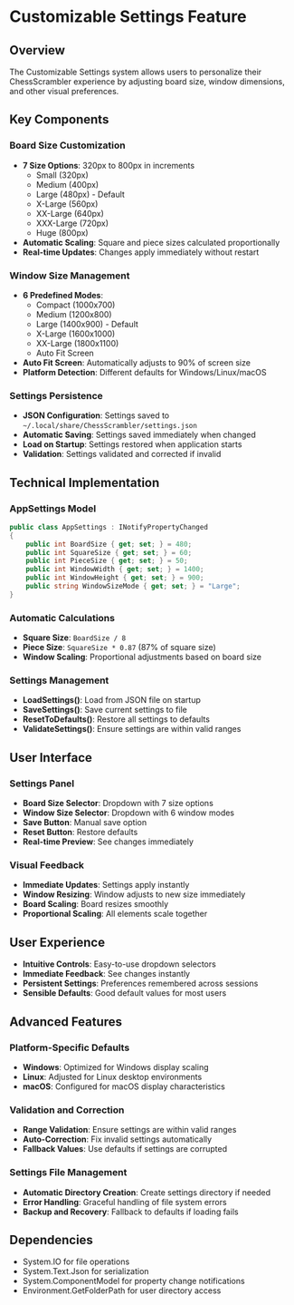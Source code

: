 # Customizable Settings Feature

## Overview
The Customizable Settings system allows users to personalize their ChessScrambler experience by adjusting board size, window dimensions, and other visual preferences.

## Key Components

### Board Size Customization
- **7 Size Options**: 320px to 800px in increments
  - Small (320px)
  - Medium (400px) 
  - Large (480px) - Default
  - X-Large (560px)
  - XX-Large (640px)
  - XXX-Large (720px)
  - Huge (800px)
- **Automatic Scaling**: Square and piece sizes calculated proportionally
- **Real-time Updates**: Changes apply immediately without restart

### Window Size Management
- **6 Predefined Modes**:
  - Compact (1000x700)
  - Medium (1200x800)
  - Large (1400x900) - Default
  - X-Large (1600x1000)
  - XX-Large (1800x1100)
  - Auto Fit Screen
- **Auto Fit Screen**: Automatically adjusts to 90% of screen size
- **Platform Detection**: Different defaults for Windows/Linux/macOS

### Settings Persistence
- **JSON Configuration**: Settings saved to `~/.local/share/ChessScrambler/settings.json`
- **Automatic Saving**: Settings saved immediately when changed
- **Load on Startup**: Settings restored when application starts
- **Validation**: Settings validated and corrected if invalid

## Technical Implementation

### AppSettings Model
```csharp
public class AppSettings : INotifyPropertyChanged
{
    public int BoardSize { get; set; } = 480;
    public int SquareSize { get; set; } = 60;
    public int PieceSize { get; set; } = 50;
    public int WindowWidth { get; set; } = 1400;
    public int WindowHeight { get; set; } = 900;
    public string WindowSizeMode { get; set; } = "Large";
}
```

### Automatic Calculations
- **Square Size**: `BoardSize / 8`
- **Piece Size**: `SquareSize * 0.87` (87% of square size)
- **Window Scaling**: Proportional adjustments based on board size

### Settings Management
- **LoadSettings()**: Load from JSON file on startup
- **SaveSettings()**: Save current settings to file
- **ResetToDefaults()**: Restore all settings to defaults
- **ValidateSettings()**: Ensure settings are within valid ranges

## User Interface

### Settings Panel
- **Board Size Selector**: Dropdown with 7 size options
- **Window Size Selector**: Dropdown with 6 window modes
- **Save Button**: Manual save option
- **Reset Button**: Restore defaults
- **Real-time Preview**: See changes immediately

### Visual Feedback
- **Immediate Updates**: Settings apply instantly
- **Window Resizing**: Window adjusts to new size immediately
- **Board Scaling**: Board resizes smoothly
- **Proportional Scaling**: All elements scale together

## User Experience
- **Intuitive Controls**: Easy-to-use dropdown selectors
- **Immediate Feedback**: See changes instantly
- **Persistent Settings**: Preferences remembered across sessions
- **Sensible Defaults**: Good default values for most users

## Advanced Features

### Platform-Specific Defaults
- **Windows**: Optimized for Windows display scaling
- **Linux**: Adjusted for Linux desktop environments
- **macOS**: Configured for macOS display characteristics

### Validation and Correction
- **Range Validation**: Ensure settings are within valid ranges
- **Auto-Correction**: Fix invalid settings automatically
- **Fallback Values**: Use defaults if settings are corrupted

### Settings File Management
- **Automatic Directory Creation**: Create settings directory if needed
- **Error Handling**: Graceful handling of file system errors
- **Backup and Recovery**: Fallback to defaults if loading fails

## Dependencies
- System.IO for file operations
- System.Text.Json for serialization
- System.ComponentModel for property change notifications
- Environment.GetFolderPath for user directory access
